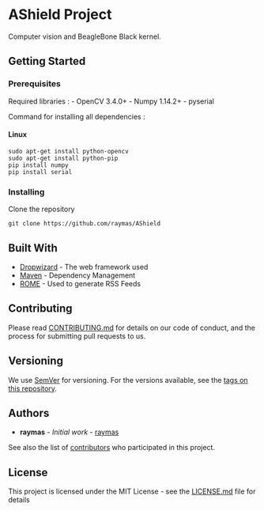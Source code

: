 # AShield Project

Computer vision and BeagleBone Black kernel.

## Getting Started


### Prerequisites

Required libraries :
    - OpenCV 3.4.0+
    - Numpy 1.14.2+
    - pyserial

Command for installing all dependencies :

#### Linux

```
sudo apt-get install python-opencv
sudo apt-get install python-pip
pip install numpy
pip install serial
```

### Installing

Clone the repository
```
git clone https://github.com/raymas/AShield
```

## Built With

* [Dropwizard](http://www.dropwizard.io/1.0.2/docs/) - The web framework used
* [Maven](https://maven.apache.org/) - Dependency Management
* [ROME](https://rometools.github.io/rome/) - Used to generate RSS Feeds

## Contributing

Please read [CONTRIBUTING.md](https://gist.github.com/PurpleBooth/b24679402957c63ec426) for details on our code of conduct, and the process for submitting pull requests to us.

## Versioning

We use [SemVer](http://semver.org/) for versioning. For the versions available, see the [tags on this repository](https://github.com/your/project/tags).

## Authors

* **raymas** - *Initial work* - [raymas](https://github.com/raymas)

See also the list of [contributors](https://github.com/raymas/AShield/contributors) who participated in this project.

## License

This project is licensed under the MIT License - see the [LICENSE.md](LICENSE.md) file for details
